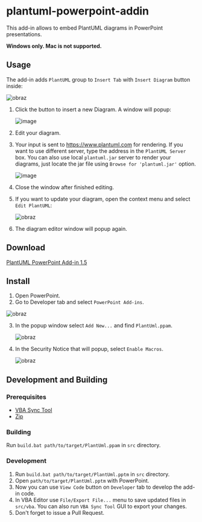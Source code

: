 # plantuml-powerpoint-addin

This add-in allows to embed PlantUML diagrams in PowerPoint presentations.

**Windows only. Mac is not supported.**

## Usage

The add-in adds `PlantUML` group to `Insert Tab` with `Insert Diagram` button inside:

![obraz](https://user-images.githubusercontent.com/66111032/138903113-12cc1551-eb24-49d2-a6cd-16e7b01afddf.png)

1. Click the button to insert a new Diagram. A window will popup:

   ![image](https://user-images.githubusercontent.com/66111032/232824935-d4c97534-db0d-4233-9dc8-8e872b340a5c.png)

2. Edit your diagram.
3. Your input is sent to https://www.plantuml.com for rendering. If you want to use different server, type the address in the `PlantUML Server` box. You can also use local `plantuml.jar` server to render your diagrams, just locate the jar file using `Browse for 'plantuml.jar'` option.

   ![image](https://user-images.githubusercontent.com/66111032/232826162-c51b0607-b90b-412a-8843-65c969d14f28.png)

4. Close the window after finished editing.
5. If you want to update your diagram, open the context menu and select `Edit PlantUML`:

   ![obraz](https://user-images.githubusercontent.com/66111032/138904193-a8c70b1b-b9e8-4f72-8b4d-1e46c42c3af1.png)
   
6. The diagram editor window will popup again.

## Download

[PlantUML PowerPoint Add-in 1.5](https://github.com/kmierzeje/plantuml-powerpoint-addin/releases/download/v1.5/PlantUml.ppam)

## Install

1. Open PowerPoint.
2. Go to Developer tab and select `PowerPoint Add-ins`.

  ![obraz](https://user-images.githubusercontent.com/66111032/140281173-6eabfb09-08e0-43e4-bdec-d6393fdcc61b.png) 
  
3. In the popup window select `Add New...` and find `PlantUml.ppam`.
   
   ![obraz](https://user-images.githubusercontent.com/66111032/140281729-5b81f02c-0ec2-4bc0-83b8-d75055f56ad9.png)

4. In the Security Notice that will popup, select `Enable Macros`.
   
   ![obraz](https://user-images.githubusercontent.com/66111032/140282360-c19c1580-3bb6-497d-a296-4e9ad274eea5.png)

## Development and Building

### Prerequisites

- [VBA Sync Tool](https://github.com/chelh/VBASync)
- [Zip](http://infozip.sourceforge.net/Zip.html)

### Building

Run `build.bat path/to/target/PlantUml.ppam` in `src` directory.

### Development

1. Run `build.bat path/to/target/PlantUml.pptm` in `src` directory.
2. Open `path/to/target/PlantUml.pptm` with PowerPoint.
3. Now you can use `View Code` button on `Developer` tab to develop the add-in code.
4. In VBA Editor use `File/Export File...` menu to save updated files in `src/vba`. You can also run `VBA Sync Tool` GUI to export your changes.
5. Don't forget to issue a Pull Request.
